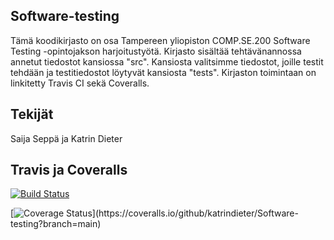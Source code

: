 ## Software-testing

Tämä koodikirjasto on osa Tampereen yliopiston COMP.SE.200 Software Testing -opintojakson harjoitustyötä. 
Kirjasto sisältää tehtävänannossa annetut tiedostot kansiossa "src". Kansiosta valitsimme tiedostot, joille testit tehdään
ja testitiedostot löytyvät kansiosta "tests". Kirjaston toimintaan on linkitetty Travis CI sekä Coveralls. 

## Tekijät
Saija Seppä ja Katrin Dieter

## Travis ja Coveralls 

[![Build Status](https://app.travis-ci.com/katrindieter/Software-testing.svg?branch=main)](https://app.travis-ci.com/katrindieter/Software-testing)

[![Coverage Status](https://coveralls.io/repos/github/katrindieter/Software-testing/badge.svg?)](https://coveralls.io/github/katrindieter/Software-testing?branch=main)
